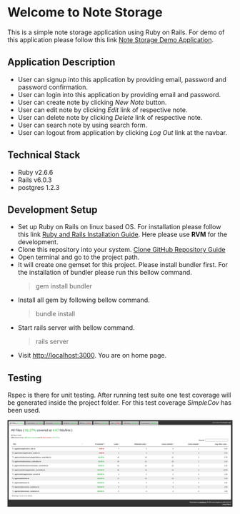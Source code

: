 # Welcome to Note Storage

This is a simple note storage application using Ruby on Rails. For demo of this application please follow this link [Note Storage Demo Application](https://note-storage.herokuapp.com).

## Application Description
- User can signup into this application by providing email, password and password confirmation.
- User can login into this application by providing email and password.
- User can create note by clicking *New Note* button.
- User can edit note by clicking *Edit* link of respective note.
- User can delete note by clicking *Delete* link of respective note.
- User can search note by using search form.
- User can logout from application by clicking *Log Out* link at the navbar.

## Technical Stack
- Ruby v2.6.6
- Rails v6.0.3
- postgres 1.2.3

## Development Setup

- Set up Ruby on Rails on linux based OS. For installation please follow this link [Ruby and Rails Installation Guide](https://gorails.com/setup/ubuntu/18.04). Here please use **RVM** for the development.
- Clone this repository into your system. [Clone GitHub Repository Guide](https://help.github.com/en/github/creating-cloning-and-archiving-repositories/cloning-a-repository)
- Open terminal and go to the project path.
- It will create one gemset for this project. Please install bundler first. For the installation of bundler please run this bellow command.
  > gem install bundler
- Install all gem by following bellow command.
  > bundle install
- Start rails server with bellow command.
    > rails server
- Visit [http://localhost:3000](http://localhost:3000). You are on home page.

## Testing

Rspec is there for unit testing. After running test suite one test coverage will be generated inside the project folder. For this test coverage *SimpleCov* has been used.

![test coverage](https://github.com/sukanta-m/user-notes-api/blob/master/vendor/coverage.png?raw=true)